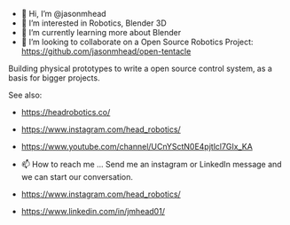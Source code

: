 - 👋 Hi, I’m @jasonmhead
- 👀 I’m interested in Robotics, Blender 3D 
- 🌱 I’m currently learning more about Blender
- 💞️ I’m looking to collaborate on a Open Source Robotics Project: https://github.com/jasonmhead/open-tentacle

Building physical prototypes to write a open source control system, as a basis for bigger projects.

See also: 
 - https://headrobotics.co/
 - https://www.instagram.com/head_robotics/
 - https://www.youtube.com/channel/UCnYSctN0E4pjtlcl7GIx_KA

- 📫 How to reach me ...
Send me an instagram or LinkedIn message and we can start our conversation.
 - https://www.instagram.com/head_robotics/
 - https://www.linkedin.com/in/jmhead01/
